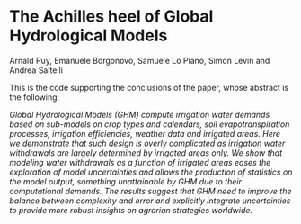 
# The Achilles heel of Global Hydrological Models

Arnald Puy, Emanuele Borgonovo, Samuele Lo Piano, Simon Levin and Andrea Saltelli

This is the code supporting the conclusions of the paper, whose abstract is the following:

*Global Hydrological Models (GHM) compute irrigation water demands based on sub-models on crop types and calendars, soil evapotranspiration processes, irrigation efficiencies, weather data and irrigated areas. Here we demonstrate that such design is overly complicated as irrigation water withdrawals are largely determined by irrigated areas only. We show that modeling water withdrawals as a function of irrigated areas eases the exploration of model uncertainties and allows the production of statistics on the model output, something unattainable by GHM due to their computational demands. The results suggest that GHM need to improve the balance between complexity and error and explicitly integrate uncertainties to provide more robust insights on agrarian strategies worldwide.*